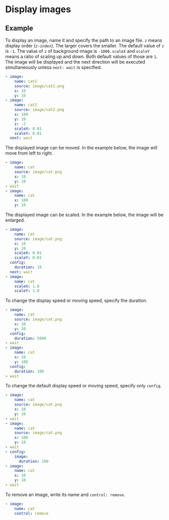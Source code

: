 Display images
================================================================================

Example
--------------------------------------------------------------------------------

To display an image, name it and specify the path to an image file.
`z` means display order (`z-index`). The larger covers the smaller.
The default value of `z` is `-1`.
The value of `z` of background image is `-1000`.
`scaleX` and `scaleY` means a ratio of scaling up and down.
Both default values of those are `1`.
The image will be displayed and the next direction will be executed
simultaneously unless `next: wait` is specified.

```yaml
- image:
    name: cat1
    source: image/cat1.png
    x: 10
    y: 10
- image:
    name: cat2
    source: image/cat2.png
    x: 100
    y: 10
    z: -2
    scaleX: 0.01
    scaleY: 0.01
  next: wait
```

The displayed image can be moved.
In the example below, the image will move from left to right.

```yaml
- image:
    name: cat
    source: image/cat.png
    x: 10
    y: 10
- wait
- image:
    name: cat
    x: 100
    y: 10
```

The displayed image can be scaled.
In the example below, the image will be enlarged.

```yaml
- image:
    name: cat
    source: image/cat.png
    x: 10
    y: 10
    scaleX: 0.01
    scaleY: 0.01
  config:
    duration: 10
  next: wait
- image:
    name: cat
    scaleX: 1.0
    scaleY: 1.0
```

To change the display speed or moving speed, specify the duration.

```yaml
- image:
    name: cat
    source: image/cat.png
    x: 10
    y: 10
  config:
    duration: 5000
- wait
- image:
    name: cat
    x: 10
    y: 100
  config:
    duration: 100
- wait
```

To change the default display speed or moving speed, specify only `config`.

```yaml
- image:
    name: cat
    source: image/cat.png
    x: 10
    y: 10
- wait
- image:
    name: cat
    source: image/cat.png
    x: 100
    y: 10
- wait
- config:
    image:
      duration: 100
- image:
    name: cat
    x: 10
    y: 10
- wait
```

To remove an image, write its name and `control: remove`.

```yaml
- image:
    name: cat
    control: remove
```
